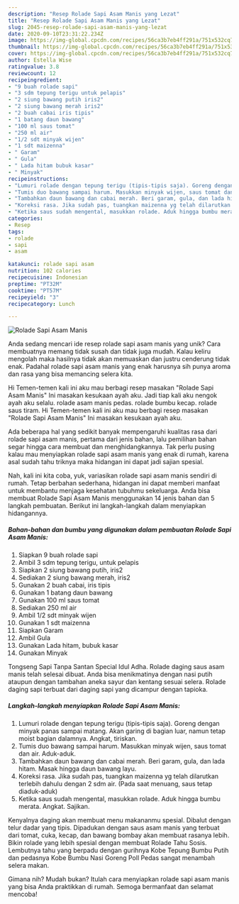 ```yaml
---
description: "Resep Rolade Sapi Asam Manis yang Lezat"
title: "Resep Rolade Sapi Asam Manis yang Lezat"
slug: 2045-resep-rolade-sapi-asam-manis-yang-lezat
date: 2020-09-10T23:31:22.234Z
image: https://img-global.cpcdn.com/recipes/56ca3b7eb4ff291a/751x532cq70/rolade-sapi-asam-manis-foto-resep-utama.jpg
thumbnail: https://img-global.cpcdn.com/recipes/56ca3b7eb4ff291a/751x532cq70/rolade-sapi-asam-manis-foto-resep-utama.jpg
cover: https://img-global.cpcdn.com/recipes/56ca3b7eb4ff291a/751x532cq70/rolade-sapi-asam-manis-foto-resep-utama.jpg
author: Estella Wise
ratingvalue: 3.8
reviewcount: 12
recipeingredient:
- "9 buah rolade sapi"
- "3 sdm tepung terigu untuk pelapis"
- "2 siung bawang putih iris2"
- "2 siung bawang merah iris2"
- "2 buah cabai iris tipis"
- "1 batang daun bawang"
- "100 ml saus tomat"
- "250 ml air"
- "1/2 sdt minyak wijen"
- "1 sdt maizenna"
- " Garam"
- " Gula"
- " Lada hitam bubuk kasar"
- " Minyak"
recipeinstructions:
- "Lumuri rolade dengan tepung terigu (tipis-tipis saja). Goreng dengan minyak panas sampai matang. Akan garing di bagian luar, namun tetap moist bagian dalamnya. Angkat, tiriskan."
- "Tumis duo bawang sampai harum. Masukkan minyak wijen, saus tomat dan air. Aduk-aduk."
- "Tambahkan daun bawang dan cabai merah. Beri garam, gula, dan lada hitam. Masak hingga daun bawang layu."
- "Koreksi rasa. Jika sudah pas, tuangkan maizenna yg telah dilarutkan terlebih dahulu dengan 2 sdm air. (Pada saat menuang, saus tetap diaduk-aduk)"
- "Ketika saus sudah mengental, masukkan rolade. Aduk hingga bumbu merata. Angkat. Sajikan."
categories:
- Resep
tags:
- rolade
- sapi
- asam

katakunci: rolade sapi asam 
nutrition: 102 calories
recipecuisine: Indonesian
preptime: "PT32M"
cooktime: "PT57M"
recipeyield: "3"
recipecategory: Lunch

---
```



![Rolade Sapi Asam Manis](https://img-global.cpcdn.com/recipes/56ca3b7eb4ff291a/751x532cq70/rolade-sapi-asam-manis-foto-resep-utama.jpg)

Anda sedang mencari ide resep rolade sapi asam manis yang unik? Cara membuatnya memang tidak susah dan tidak juga mudah. Kalau keliru mengolah maka hasilnya tidak akan memuaskan dan justru cenderung tidak enak. Padahal rolade sapi asam manis yang enak harusnya sih punya aroma dan rasa yang bisa memancing selera kita.

Hi Temen-temen kali ini aku mau berbagi resep masakan &#34;Rolade Sapi Asam Manis&#34; Ini masakan kesukaan ayah aku. Jadi tiap kali aku nengok ayah aku selalu. rolade asam manis pedas. rolade bumbu kecap. rolade saus tiram. Hi Temen-temen kali ini aku mau berbagi resep masakan &#34;Rolade Sapi Asam Manis&#34; Ini masakan kesukaan ayah aku.

Ada beberapa hal yang sedikit banyak mempengaruhi kualitas rasa dari rolade sapi asam manis, pertama dari jenis bahan, lalu pemilihan bahan segar hingga cara membuat dan menghidangkannya. Tak perlu pusing kalau mau menyiapkan rolade sapi asam manis yang enak di rumah, karena asal sudah tahu triknya maka hidangan ini dapat jadi sajian spesial.


Nah, kali ini kita coba, yuk, variasikan rolade sapi asam manis sendiri di rumah. Tetap berbahan sederhana, hidangan ini dapat memberi manfaat untuk membantu menjaga kesehatan tubuhmu sekeluarga. Anda bisa membuat Rolade Sapi Asam Manis menggunakan 14 jenis bahan dan 5 langkah pembuatan. Berikut ini langkah-langkah dalam menyiapkan hidangannya.

<!--inarticleads1-->

##### Bahan-bahan dan bumbu yang digunakan dalam pembuatan Rolade Sapi Asam Manis:

1. Siapkan 9 buah rolade sapi
1. Ambil 3 sdm tepung terigu, untuk pelapis
1. Siapkan 2 siung bawang putih, iris2
1. Sediakan 2 siung bawang merah, iris2
1. Gunakan 2 buah cabai, iris tipis
1. Gunakan 1 batang daun bawang
1. Gunakan 100 ml saus tomat
1. Sediakan 250 ml air
1. Ambil 1/2 sdt minyak wijen
1. Gunakan 1 sdt maizenna
1. Siapkan  Garam
1. Ambil  Gula
1. Gunakan  Lada hitam, bubuk kasar
1. Gunakan  Minyak


Tongseng Sapi Tanpa Santan Special Idul Adha. Rolade daging saus asam manis telah selesai dibuat. Anda bisa menikmatinya dengan nasi putih ataupun dengan tambahan aneka sayur dan kentang sesuai selera. Rolade daging sapi terbuat dari daging sapi yang dicampur dengan tapioka. 

<!--inarticleads2-->

##### Langkah-langkah menyiapkan Rolade Sapi Asam Manis:

1. Lumuri rolade dengan tepung terigu (tipis-tipis saja). Goreng dengan minyak panas sampai matang. Akan garing di bagian luar, namun tetap moist bagian dalamnya. Angkat, tiriskan.
1. Tumis duo bawang sampai harum. Masukkan minyak wijen, saus tomat dan air. Aduk-aduk.
1. Tambahkan daun bawang dan cabai merah. Beri garam, gula, dan lada hitam. Masak hingga daun bawang layu.
1. Koreksi rasa. Jika sudah pas, tuangkan maizenna yg telah dilarutkan terlebih dahulu dengan 2 sdm air. (Pada saat menuang, saus tetap diaduk-aduk)
1. Ketika saus sudah mengental, masukkan rolade. Aduk hingga bumbu merata. Angkat. Sajikan.


Kenyalnya daging akan membuat menu makananmu spesial. Dibalut dengan telur dadar yang tipis. Dipadukan dengan saus asam manis yang terbuat dari tomat, cuka, kecap, dan bawang bombay akan membuat rasanya lebih. Bikin rolade yang lebih spesial dengan membuat Rolade Tahu Sosis. Lembutnya tahu yang berpadu dengan gurihnya Kobe Tepung Bumbu Putih dan pedasnya Kobe Bumbu Nasi Goreng Poll Pedas sangat menambah selera makan. 

Gimana nih? Mudah bukan? Itulah cara menyiapkan rolade sapi asam manis yang bisa Anda praktikkan di rumah. Semoga bermanfaat dan selamat mencoba!
